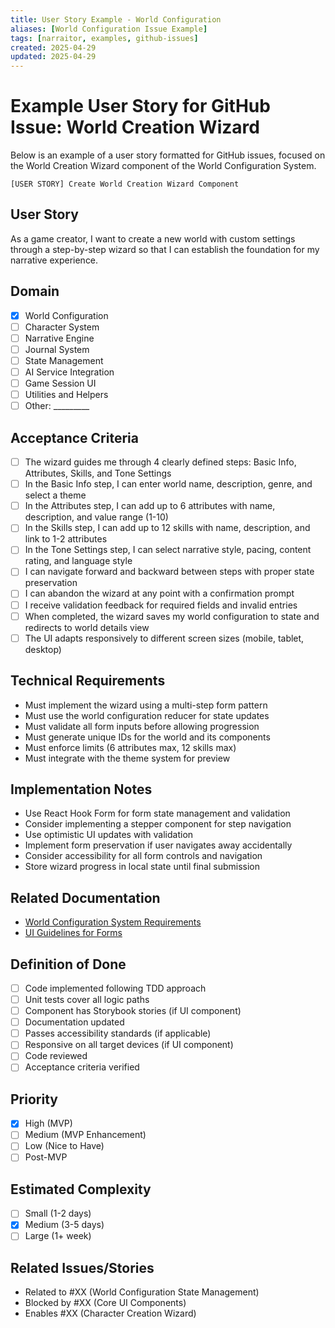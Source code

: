 ```yaml
---
title: User Story Example - World Configuration
aliases: [World Configuration Issue Example]
tags: [narraitor, examples, github-issues]
created: 2025-04-29
updated: 2025-04-29
---
```


# Example User Story for GitHub Issue: World Creation Wizard

Below is an example of a user story formatted for GitHub issues, focused on the World Creation Wizard component of the World Configuration System.

```
[USER STORY] Create World Creation Wizard Component
```

## User Story
As a game creator, I want to create a new world with custom settings through a step-by-step wizard so that I can establish the foundation for my narrative experience.

## Domain
- [x] World Configuration
- [ ] Character System
- [ ] Narrative Engine
- [ ] Journal System
- [ ] State Management
- [ ] AI Service Integration
- [ ] Game Session UI
- [ ] Utilities and Helpers
- [ ] Other: _________

## Acceptance Criteria
- [ ] The wizard guides me through 4 clearly defined steps: Basic Info, Attributes, Skills, and Tone Settings
- [ ] In the Basic Info step, I can enter world name, description, genre, and select a theme
- [ ] In the Attributes step, I can add up to 6 attributes with name, description, and value range (1-10)
- [ ] In the Skills step, I can add up to 12 skills with name, description, and link to 1-2 attributes
- [ ] In the Tone Settings step, I can select narrative style, pacing, content rating, and language style
- [ ] I can navigate forward and backward between steps with proper state preservation
- [ ] I can abandon the wizard at any point with a confirmation prompt
- [ ] I receive validation feedback for required fields and invalid entries
- [ ] When completed, the wizard saves my world configuration to state and redirects to world details view
- [ ] The UI adapts responsively to different screen sizes (mobile, tablet, desktop)

## Technical Requirements
- Must implement the wizard using a multi-step form pattern
- Must use the world configuration reducer for state updates
- Must validate all form inputs before allowing progression
- Must generate unique IDs for the world and its components
- Must enforce limits (6 attributes max, 12 skills max)
- Must integrate with the theme system for preview

## Implementation Notes
- Use React Hook Form for form state management and validation
- Consider implementing a stepper component for step navigation
- Use optimistic UI updates with validation
- Implement form preservation if user navigates away accidentally
- Consider accessibility for all form controls and navigation
- Store wizard progress in local state until final submission

## Related Documentation
- [World Configuration System Requirements](/docs/requirements/core/world-configuration.md)
- [UI Guidelines for Forms](/docs/ui/guidelines/forms.md)

## Definition of Done
- [ ] Code implemented following TDD approach
- [ ] Unit tests cover all logic paths
- [ ] Component has Storybook stories (if UI component)
- [ ] Documentation updated
- [ ] Passes accessibility standards (if applicable)
- [ ] Responsive on all target devices (if UI component)
- [ ] Code reviewed
- [ ] Acceptance criteria verified

## Priority
- [x] High (MVP)
- [ ] Medium (MVP Enhancement)
- [ ] Low (Nice to Have)
- [ ] Post-MVP

## Estimated Complexity
- [ ] Small (1-2 days)
- [x] Medium (3-5 days)
- [ ] Large (1+ week)

## Related Issues/Stories
- Related to #XX (World Configuration State Management)
- Blocked by #XX (Core UI Components)
- Enables #XX (Character Creation Wizard)
